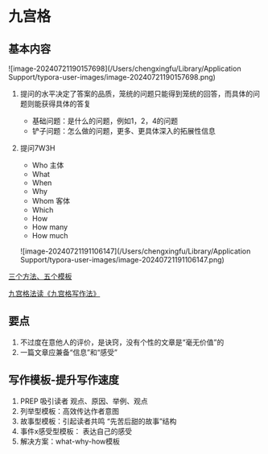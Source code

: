 # 九宫格

## 基本内容

![image-20240721190157698](/Users/chengxingfu/Library/Application Support/typora-user-images/image-20240721190157698.png)

1. 提问的水平决定了答案的品质，笼统的问题只能得到笼统的回答，而具体的问题则能获得具体的答复

   - 基础问题：是什么的问题，例如1，2，4的问题
   - 铲子问题：怎么做的问题，更多、更具体深入的拓展性信息

2. 提问7W3H

   - Who 主体
   - What
   - When
   - Why
   - Whom 客体
   - Which
   - How
   - How many
   - How much

   ![image-20240721191106147](/Users/chengxingfu/Library/Application Support/typora-user-images/image-20240721191106147.png)

[三个方法、五个模板](http://www.360doc.com/content/23/0604/13/40823089_1083438112.shtml)

[九宫格法读《九宫格写作法》](https://www.jianshu.com/p/412f74c2968a)

## 要点

1. 不过度在意他人的评价，是诀窍，没有个性的文章是“毫无价值”的
2. 一篇文章应兼备“信息”和“感受”

## 写作模板-提升写作速度

1. PREP 吸引读者
   观点、原因、举例、观点
2. 列举型模板：高效传达作者意图
3. 故事型模板：引起读者共鸣
   “先苦后甜的故事”结构
4. 事件x感受型模板： 表达自己的感受
5. 解决方案：what-why-how模板